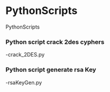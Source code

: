 # PythonScripts
PythonScripts

### Python script crack 2des cyphers
-crack_2DES.py

### Python script generate rsa Key
-rsaKeyGen.py

